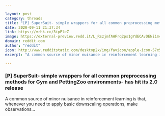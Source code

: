 ```yaml
---

layout: post
category: threads
title: "[P] SuperSuit- simple wrappers for all common preprocessing methods for Gym and PettingZoo environments- has hit its 2.0 release"
date: 2020-09-11 21:37:34
link: https://vrhk.co/3ipPleZ
image: https://external-preview.redd.it/L_RszjmfAWFrq2ps1gYdECAvDENi1mcU5FwzfP2Ltx4.jpg?width=420&height=219.895287958&auto=webp&crop=420:219.895287958,smart&s=0cd6035dfee6f161cb0b2d5435f55709a1421f8c
domain: reddit.com
author: "reddit"
icon: http://www.redditstatic.com/desktop2x/img/favicon/apple-icon-57x57.png
excerpt: "A common source of minor nuisance in reinforcement learning is that, whenever you need to apply basic downscaling operations, make observations..."

---
```


### [P] SuperSuit- simple wrappers for all common preprocessing methods for Gym and PettingZoo environments- has hit its 2.0 release

A common source of minor nuisance in reinforcement learning is that, whenever you need to apply basic downscaling operations, make observations...